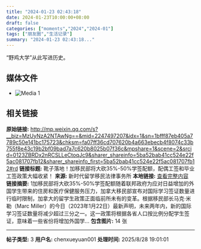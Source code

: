 ```yaml
---
title: "2024-01-23 02:43:18"
date: 2024-01-23T10:00:00+08:00
draft: false
categories: ["moments","2024","2024-01"]
tags: ["朋友圈","生活记录"]
summary: "2024-01-23 02:43:18..."
---
```


“野鸡大学”从此写进历史。

## 媒体文件

- ![Media 1](/Moments/photos/2024-01-23/202401230243180.jpg)

## 相关链接

**原始链接:** http://mp.weixin.qq.com/s?__biz=MzUyNzA2NTAwNg==&mid=2247497207&idx=1&sn=1bfff87eb405a7789c50e141bc175723&chksm=fa07ff36cd707620b4a663ebecb4f8074c33b755f8e43c19b2bf09bad7a7c620b8025b07f36c&mpshare=1&scene=2&srcid=0123ZBRDx2nRCSLLeCtoqJc9&sharer_shareinfo=5ba52bab41cc524e22f5ac081707fb12&sharer_shareinfo_first=5ba52bab41cc524e22f5ac081707fb12#rd
**链接标题:** 靴子落地！加移民部将大砍35%-50%学签配额，配偶工签和毕业工签政策大幅收紧！
**来源:** 新时代留学移民法律事务所
**本地链接:** [查看完整内容](/link_content/2024/01/2024-01-23/link_content/)
**链接摘要:** 1加移民部将大砍35%-50%学签配额随着联邦政府为应对日益增加的外国学生带来的住房和医疗保健服务压力，加拿大移民部宣布对国际学习签证数量进行临时限制，加拿大的留学生政策正面临前所未有的变革。根据移民部长马克·米勒（Marc Miller）的今日（2023年1月22日）最新声明，未来两年内，新的国际学习签证数量将减少超过三分之一。这一政策将根据各省人口按比例分配学生签证，意味着一些省份将增加外国学...
**包含图片:** 14 张

---

**帖子类型:** 3
**用户名:** chenxueyuan001
**处理时间:** 2025/8/28 19:01:01